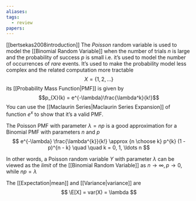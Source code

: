 ```yaml
---
aliases: 
tags:
  - review
papers:
---
```

[[bertsekas2008introduction]]
The *Poisson* random variable is used to model the [[Binomial Random Variable]] when the number of trials $n$ is large and the probability of success $p$ is small i.e. it’s used to model the number of occurrences of *rare* events. It’s used to make the probability model less complex and the related computation more tractable
$$
X = \{1, 2, \ldots\}
$$
its [[Probability Mass Function|PMF]] is given by
$$p_{X}(k) = e^{-\lambda}\frac{\lambda^k}{k!}$$
You can use the [[Maclaurin Series|Maclaurin Series Expansion]] of function $e^{x}$ to show that it’s a valid PMF.

The Poisson PMF with parameter $\lambda = np$ is a good approximation for a Binomial PMF with parameters $n$ and $p$
$$
e^{-\lambda} \frac{\lambda^{k}}{k!} \approx {n \choose k} p^{k} (1 - p)^{n - k} \quad \quad k = 0, 1, \ldots n
$$

In other words, a Poisson random variable $Y$ with parameter $\lambda$ can be viewed as the *limit* of the [[Binomial Random Variable]]
as $n \rightarrow \infty, p \rightarrow 0$, while $np = \lambda$

The [[Expectation|mean]] and [[Variance|variance]] are
$$
\E[X] = var(X) = \lambda
$$
